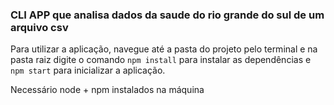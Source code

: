 ### CLI APP que analisa dados da saude do rio grande do sul de um arquivo csv

Para utilizar a aplicação, navegue até a pasta do projeto pelo terminal e na pasta raiz digite o comando `npm install` para instalar as dependências e `npm start` para inicializar a aplicação.

Necessário node + npm instalados na máquina
